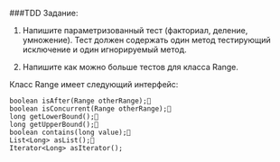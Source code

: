 ###TDD Задание:

1. Напишите параметризованный тест (факториал, деление, умножение). 
Тест должен содержать один метод тестирующий исключение и один игнорируемый метод.

2. Напишите как можно больше тестов для класса Range. 

Класс Range имеет следующий интерфейс:
```boolean isBefore(Range otherRange);
boolean isAfter(Range otherRange);
boolean isConcurrent(Range otherRange);
long getLowerBound();
long getUpperBound();
boolean contains(long value);
List<Long> asList();
Iterator<Long> asIterator();
```
